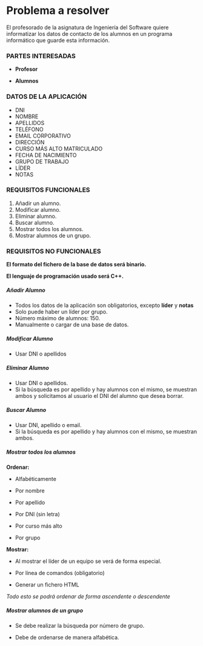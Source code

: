 # Problema a resolver

El profesorado de la asignatura de Ingeniería del Software quiere informatizar los datos de contacto de los alumnos en un programa informático que guarde esta información.

### PARTES INTERESADAS

* **Profesor**

* **Alumnos**

### DATOS DE LA APLICACIÓN

* DNI
* NOMBRE
* APELLIDOS
* TELÉFONO
* EMAIL CORPORATIVO
* DIRECCIÓN
* CURSO MÁS ALTO MATRICULADO
* FECHA DE NACIMIENTO
* GRUPO DE TRABAJO
* LÍDER
* NOTAS

### REQUISITOS FUNCIONALES

1. Añadir un alumno.
2. Modificar alumno.
3. Eliminar alumno.
4. Buscar alumno.
5. Mostrar todos los alumnos.
6. Mostrar alumnos de un grupo.

### REQUISITOS NO FUNCIONALES

**El formato del fichero de la base de datos será binario.**

**El lenguaje de programación usado será C++.**

##### Añadir Alumno
* Todos los datos de la aplicación son obligatorios, excepto **líder** y **notas**
* Solo puede haber un líder por grupo.
* Número máximo de alumnos: 150.
* Manualmente o cargar de una base de datos.

##### Modificar Alumno
* Usar DNI o apellidos

##### Eliminar Alumno
* Usar DNI o apellidos.
* Si la búsqueda es por apellido y hay alumnos con el mismo, se muestran ambos y solicitamos al usuario el DNI del alumno que desea borrar.

##### Buscar Alumno
* Usar DNI, apellido o email.
* Si la búsqueda es por apellido y hay alumnos con el mismo, se muestran ambos.

##### Mostrar todos los alumnos

**Ordenar:**

* Alfabéticamente
 * Por nombre
 * Por apellido

* Por DNI (sin letra)

* Por curso más alto

* Por grupo

**Mostrar:**

* Al mostrar el líder de un equipo se verá de forma especial.

* Por línea de comandos (obligatorio)

* Generar un fichero HTML

*Todo esto se podrá ordenar de forma ascendente o descendente*

##### Mostrar alumnos de un grupo

* Se debe realizar la búsqueda por número de grupo.

* Debe de ordenarse de manera alfabética.
